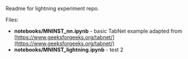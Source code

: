 Readme for lightning experiment repo.

Files:

- **notebooks/MNINST_nn.ipynb** - basic TabNet example adapted from [https://www.geeksforgeeks.org/tabnet/](https://www.geeksforgeeks.org/tabnet/)
- **notebooks/MNINST_lightning.ipynb** - test 2

